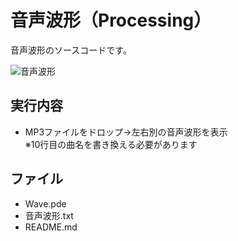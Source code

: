 # 音声波形（Processing）
音声波形のソースコードです。

![音声波形](https://user-images.githubusercontent.com/84171334/232210077-59644b8e-1843-4b4b-ab8b-2c0492b748c9.jpg)

## 実行内容
- MP3ファイルをドロップ→左右別の音声波形を表示  
※10行目の曲名を書き換える必要があります

## ファイル
- Wave.pde
- 音声波形.txt
- README.md
